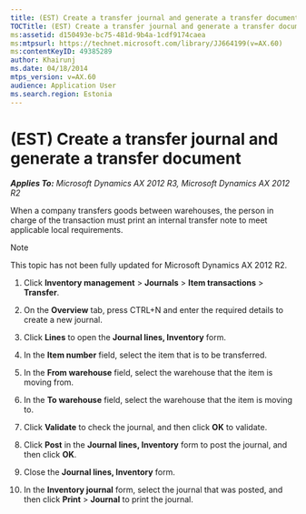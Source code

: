 ```yaml
---
title: (EST) Create a transfer journal and generate a transfer document
TOCTitle: (EST) Create a transfer journal and generate a transfer document
ms:assetid: d150493e-bc75-481d-9b4a-1cdf9174caea
ms:mtpsurl: https://technet.microsoft.com/library/JJ664199(v=AX.60)
ms:contentKeyID: 49385289
author: Khairunj
ms.date: 04/18/2014
mtps_version: v=AX.60
audience: Application User
ms.search.region: Estonia
---
```


# (EST) Create a transfer journal and generate a transfer document 


_**Applies To:** Microsoft Dynamics AX 2012 R3, Microsoft Dynamics AX 2012 R2_

When a company transfers goods between warehouses, the person in charge of the transaction must print an internal transfer note to meet applicable local requirements.


> [!NOTE]
> <P>This topic has not been fully updated for Microsoft Dynamics AX 2012 R2.</P>



1.  Click **Inventory management** \> **Journals** \> **Item transactions** \> **Transfer**.

2.  On the **Overview** tab, press CTRL+N and enter the required details to create a new journal.

3.  Click **Lines** to open the **Journal lines, Inventory** form.

4.  In the **Item number** field, select the item that is to be transferred.

5.  In the **From warehouse** field, select the warehouse that the item is moving from.

6.  In the **To warehouse** field, select the warehouse that the item is moving to.

7.  Click **Validate** to check the journal, and then click **OK** to validate.

8.  Click **Post** in the **Journal lines, Inventory** form to post the journal, and then click **OK**.

9.  Close the **Journal lines, Inventory** form.

10. In the **Inventory journal** form, select the journal that was posted, and then click **Print** \> **Journal** to print the journal.

  


